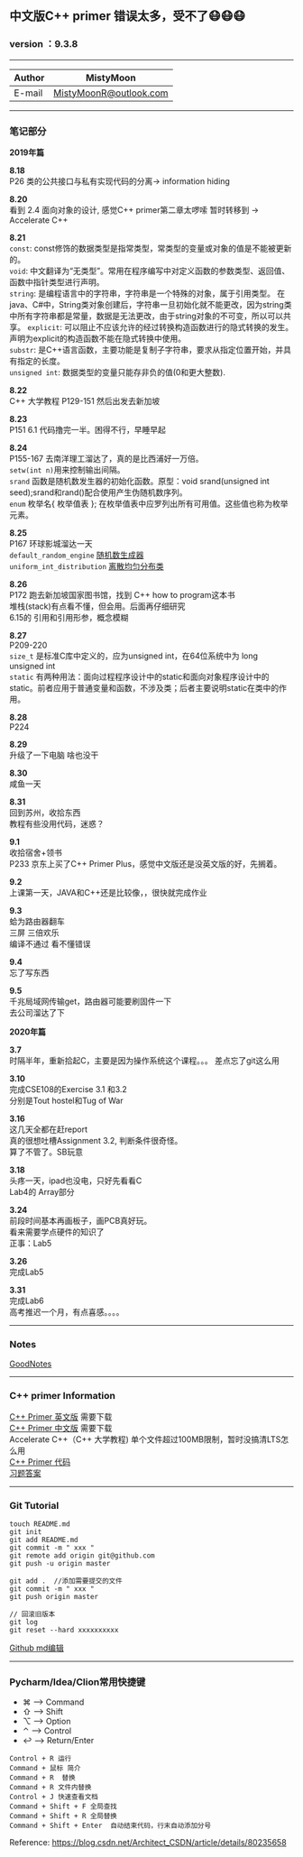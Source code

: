 ## 中文版C++ primer 错误太多，受不了:mask::mask::mask:  

### version ：9.3.8


-----------------------
|Author|MistyMoon|
|---|---
|E-mail|MistyMoonR@outlook.com

-----------------------
### 笔记部分   
 

**2019年篇**   


**8.18**   
P26 类的公共接口与私有实现代码的分离-> information hiding  

**8.20**   
看到 2.4 面向对象的设计, 感觉C++ primer第二章太啰嗦 暂时转移到 -> Accelerate C++   

**8.21**  
`const`: const修饰的数据类型是指常类型，常类型的变量或对象的值是不能被更新的。  
`void`: 中文翻译为“无类型”。常用在程序编写中对定义函数的参数类型、返回值、函数中指针类型进行声明。  
`string`: 是编程语言中的字符串，字符串是一个特殊的对象，属于引用类型。 在java、C#中，String类对象创建后，字符串一旦初始化就不能更改，因为string类中所有字符串都是常量，数据是无法更改，由于string对象的不可变，所以可以共享。
`explicit`: 可以阻止不应该允许的经过转换构造函数进行的隐式转换的发生。声明为explicit的构造函数不能在隐式转换中使用。  
`substr`: 是C++语言函数，主要功能是复制子字符串，要求从指定位置开始，并具有指定的长度。  
`unsigned int`: 数据类型的变量只能存非负的值(0和更大整数).

**8.22**  
C++ 大学教程 P129-151 然后出发去新加坡  

**8.23**  
P151 6.1 代码撸完一半。困得不行，早睡早起

**8.24**  
P155-167 去南洋理工溜达了，真的是比西浦好一万倍。  
`setw(int n)`用来控制输出间隔。  
`srand` 函数是随机数发生器的初始化函数。原型：void srand(unsigned int seed);srand和rand()配合使用产生伪随机数序列。  
`enum` 枚举名{ 枚举值表 }; 在枚举值表中应罗列出所有可用值。这些值也称为枚举元素。  

**8.25**  
P167  环球影城溜达一天  
`default_random_engine` [随机数生成器](http://c.biancheng.net/view/638.html)  
`uniform_int_distribution` [离散均匀分布类](http://c.biancheng.net/view/639.html)   
  
**8.26**  
P172 跑去新加坡国家图书馆，找到 C++ how to program这本书  
堆栈(stack)有点看不懂，但会用。后面再仔细研究  
6.15的 引用和引用形参，概念模糊   

**8.27**  
P209-220  
`size_t` 是标准C库中定义的，应为unsigned int，在64位系统中为 long unsigned int  
`static` 有两种用法：面向过程程序设计中的static和面向对象程序设计中的static。前者应用于普通变量和函数，不涉及类；后者主要说明static在类中的作用。 

**8.28**  
P224

**8.29**  
升级了一下电脑 啥也没干

**8.30**  
咸鱼一天  

**8.31**  
回到苏州，收拾东西  
教程有些没用代码，迷惑？  

**9.1**  
收拾宿舍+领书  
P233 
京东上买了C++ Primer Plus，感觉中文版还是没英文版的好，先搁着。

**9.2**  
上课第一天，JAVA和C++还是比较像，，很快就完成作业  

**9.3**  
蛤为路由器翻车  
三屏 三倍欢乐  
编译不通过 看不懂错误  

**9.4**  
忘了写东西

**9.5**  
千兆局域网传输get，路由器可能要刷固件一下  
去公司溜达了下


**2020年篇**   

**3.7**  
时隔半年，重新拾起C，主要是因为操作系统这个课程。。。
差点忘了git这么用

**3.10**  
完成CSE108的Exercise 3.1 和3.2      
分别是Tout hostel和Tug of War

**3.16**  
这几天全都在赶report    
真的很想吐槽Assignment 3.2, 判断条件很奇怪。    
算了不管了。SB玩意  

**3.18**  
头疼一天，ipad也没电，只好先看看C  
Lab4的 Array部分 

**3.24**  
前段时间基本再画板子，画PCB真好玩。     
看来需要学点硬件的知识了        
正事：Lab5

**3.26**  
完成Lab5

**3.31**  
完成Lab6        
高考推迟一个月，有点喜感。。。。

-----------------------

### Notes
[GoodNotes](GoodNotes/README.md)

-----------------------

### C++ primer Information

[C++ Primer 英文版](C%2B%2B%20Primer.pdf) 需要下载   
[C++ Primer 中文版](C%2B%2B入门到精通%20.pdf) 需要下载  
Accelerate C++（C++ 大学教程) 单个文件超过100MB限制，暂时没搞清LTS怎么用  
[C++ Primer 代码](https://github.com/Mooophy/Cpp-Primer)  
[习题答案](https://wenku.baidu.com/view/e347512f2af90242a895e549.html)  

-----------------------

### Git Tutorial
```
touch README.md  
git init  
git add README.md  
git commit -m " xxx "  
git remote add origin git@github.com
git push -u origin master  
 
git add .  //添加需要提交的文件  
git commit -m " xxx "  
git push origin master  

// 回滚旧版本
git log  
git reset --hard xxxxxxxxxx  

```
[Github md编辑](https://github.com/guodongxiaren/README)

-----------------------

### Pycharm/Idea/Clion常用快捷键

* ⌘ ——> Command  
* ⇧ ——> Shift  
* ⌥ ——> Option  
* ⌃ ——> Control  
* ↩ ——> Return/Enter  

```
Control + R 运行
Command + 鼠标 简介
Command + R  替换  
Command + R 文件内替换
Control + J 快速查看文档
Command + Shift + F 全局查找  
Command + Shift + R 全局替换  
Command + Shift + Enter  自动结束代码，行末自动添加分号
```
Reference:   https://blog.csdn.net/Architect_CSDN/article/details/80235658
